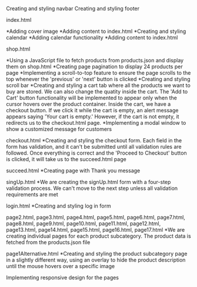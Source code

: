 Creating and styling navbar
Creating and styling footer

index.html

*Adding cover image
*Adding content to index.html
*Creating and styling calendar
*Adding calendar functionality
*Adding content to index.html

shop.html

*Using a JavaScript file to fetch products from products.json and display them on shop.html
*Creating page pagination to display 24 products per page
*Implementing a scroll-to-top feature to ensure the page scrolls to the top whenever the 'previous' or 'next' button is clicked
*Creating and styling scroll bar
*Creating and styling a cart tab where all the products we want to buy are stored. We can also change the quatity inside the cart. The 'Add to Cart' button functionality will be implemented to appear only when the cursor hovers over the product container. Inside the cart, we have a checkout button. If we click it while the cart is empty, an alert message appears saying 'Your cart is empty.' However, if the cart is not empty, it redirects us to the checkout.html page.
*Implementing a modal window to show a customized message for customers

checkout.html
*Creating and styling the checkout form. Each field in the form has validation, and it can't be submitted until all validation rules are followed. Once everything is correct and the 'Proceed to Checkout' button is clicked, it will take us to the succeed.html page

succeed.html
*Creating page with Thank you message

singUp.html
*We are creating the signUp.html form with a four-step validation process. We can't move to the next step unless all validation requirements are met

login.html
*Creating and styling log in form

page2.html, page3.html, page4.html, page5.html, page6.html, page7.html, page8.html, page9.html, page10.html, page11.html, page12.html, page13.html, page14.html, page15.html, page16.html, page17.html
*We are creating individual pages for each product subcategory. The product data is fetched from the products.json file

page1Alternative.html
*Creating and styling the product subcategory page in a slightly different way, using an overlay to hide the product description until the mouse hovers over a specific image

Implementing responsive design for the pages
